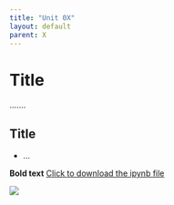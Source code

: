 ```yaml
---
title: "Unit 0X"
layout: default
parent: X
---
```


# Title

.......

## Title
+ ...
  

**Bold text** [Click to download the ipynb file](./Supplementary_Material/Unit......ipynb)

<img src="./Supplementary_Material/Images/Unit........jpg">

